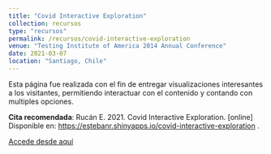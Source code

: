 ```yaml
---
title: "Covid Interactive Exploration"
collection: recursos
type: "recursos"
permalink: /recursos/covid-interactive-exploration
venue: "Testing Institute of America 2014 Annual Conference"
date: 2021-03-07
location: "Santiago, Chile"
---
```



Esta página fue realizada con el fin de entregar visualizaciones interesantes a los visitantes, permitiendo interactuar con el contenido y contando con multiples opciones.

**Cita recomendada**: Rucán E. 2021. Covid Interactive Exploration. [online] Disponible en: <https://estebanr.shinyapps.io/covid-interactive-exploration> .

[Accede desde aquí](https://estebanr.shinyapps.io/covid-interactive-exploration/)